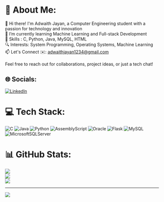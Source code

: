 # 💫 About Me:
👋 Hi there! I'm Adwaith Jayan, a Computer Engineering student with a passion for technology and innovation<br>🌱 I’m currently learning Machine Learning and Full-stack Development<br>🔧 Skills : C, Python, Java, MySQL, HTML<br>🔍 Interests: System Programming, Operating Systems, Machine Learning<br>📫 Let's Connect ✉️: adwaithjayan1234@gmail.com<br><br>Feel free to reach out for collaborations, project ideas, or just a tech chat!


## 🌐 Socials:
[![LinkedIn](https://img.shields.io/badge/LinkedIn-%230077B5.svg?logo=linkedin&logoColor=white)](https://linkedin.com/in/adwaithjayan) 

# 💻 Tech Stack:
![C](https://img.shields.io/badge/c-%2300599C.svg?style=for-the-badge&logo=c&logoColor=white) ![Java](https://img.shields.io/badge/java-%23ED8B00.svg?style=for-the-badge&logo=openjdk&logoColor=white) ![Python](https://img.shields.io/badge/python-3670A0?style=for-the-badge&logo=python&logoColor=ffdd54) ![AssemblyScript](https://img.shields.io/badge/assembly%20script-%23000000.svg?style=for-the-badge&logo=assemblyscript&logoColor=white) ![Oracle](https://img.shields.io/badge/Oracle-F80000?style=for-the-badge&logo=oracle&logoColor=white) ![Flask](https://img.shields.io/badge/flask-%23000.svg?style=for-the-badge&logo=flask&logoColor=white) ![MySQL](https://img.shields.io/badge/mysql-4479A1.svg?style=for-the-badge&logo=mysql&logoColor=white) ![MicrosoftSQLServer](https://img.shields.io/badge/Microsoft%20SQL%20Server-CC2927?style=for-the-badge&logo=microsoft%20sql%20server&logoColor=white)
# 📊 GitHub Stats:
![](https://github-readme-stats.vercel.app/api?username=Adwaith-Jayan&theme=github_dark&hide_border=false&include_all_commits=true&count_private=false)<br/>
![](https://github-readme-streak-stats.herokuapp.com/?user=Adwaith-Jayan&theme=github_dark&hide_border=false)<br/>
![](https://github-readme-stats.vercel.app/api/top-langs/?username=Adwaith-Jayan&theme=github_dark&hide_border=false&include_all_commits=true&count_private=false&layout=compact)

---
[![](https://visitcount.itsvg.in/api?id=Adwaith-Jayan&icon=0&color=0)](https://visitcount.itsvg.in)

<!-- Proudly created with GPRM ( https://gprm.itsvg.in ) -->
